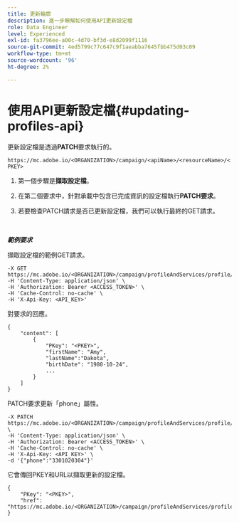 ```yaml
---
title: 更新輪廓
description: 進一步瞭解如何使用API更新設定檔
role: Data Engineer
level: Experienced
exl-id: fa3796ee-a00c-4d70-bf3d-e8d2099f1116
source-git-commit: 4ed5799c77c647c9f1aeabba7645fbb475d03c09
workflow-type: tm+mt
source-wordcount: '96'
ht-degree: 2%

---
```


# 使用API更新設定檔{#updating-profiles-api}

更新設定檔是透過&#x200B;**PATCH**&#x200B;要求執行的。

`https://mc.adobe.io/<ORGANIZATION>/campaign/<apiName>/<resourceName>/<PKEY>`

1. 第一個步驟是&#x200B;**擷取設定檔**。

1. 在第二個要求中，針對承載中包含已完成資訊的設定檔執行&#x200B;**PATCH要求**。

1. 若要檢查PATCH請求是否已更新設定檔，我們可以執行最終的GET請求。

<br/>

***範例要求***

擷取設定檔的範例GET請求。

```
-X GET https://mc.adobe.io/<ORGANIZATION>/campaign/profileAndServices/profile/<PKEY>\
-H 'Content-Type: application/json' \
-H 'Authorization: Bearer <ACCESS_TOKEN>' \
-H 'Cache-Control: no-cache' \
-H 'X-Api-Key: <API_KEY>'
```

對要求的回應。

```
{
    "content": [
        {
            "PKey": "<PKEY>",
            "firstName": "Amy",
            "lastName":"Dakota",
            "birthDate": "1980-10-24",
            ...
        }
    ]
}
```

PATCH要求更新「phone」屬性。

```
-X PATCH https://mc.adobe.io/<ORGANIZATION>/campaign/profileAndServices/profile/<PKEY> \
-H 'Content-Type: application/json' \
-H 'Authorization: Bearer <ACCESS_TOKEN>' \
-H 'Cache-Control: no-cache' \
-H 'X-Api-Key: <API_KEY>' \
-d '{"phone":"3301020304"}'
```

它會傳回PKEY和URL以擷取更新的設定檔。

```
{
    "PKey": "<PKEY>",
    "href": "https://mc.adobe.io/<ORGANIZATION>/campaign/profileAndServices/profile/@2v1dr3ZKJveMDhAdh0MPnh9hNQQ93qb7AW6BNVVKknjwXvTZRBAgUqz1SNcB4ZndgjqOofx3BwBZYBftlmObISoM3rs"
}
```
